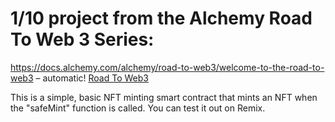 # 1/10 project from the Alchemy Road To Web 3 Series: 
https://docs.alchemy.com/alchemy/road-to-web3/welcome-to-the-road-to-web3 – automatic! [Road To Web3](https://docs.alchemy.com/alchemy/road-to-web3/welcome-to-the-road-to-web3) 

This is a simple, basic NFT minting smart contract that mints an NFT when the "safeMint" function is called. You can test it out on Remix.


